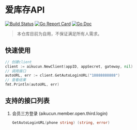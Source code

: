 # 爱库存API

[![Build Status](https://travis-ci.com/chekun/aikucun.svg?branch=main)](https://travis-ci.com/chekun/aikucun)
[![Go Report Card](https://goreportcard.com/badge/github.com/chekun/aikucun)](https://goreportcard.com/report/github.com/chekun/aikucun)
[![Go Doc](https://godoc.org/github.com/chekun/aikucun?status.svg)](http://godoc.org/github.com/chekun/aikucun)

> 本仓库目前为自用，不保证满足所有人需求。

## 快速使用

```go
// 创建client
client := aikucun.NewClient(appID, appSecret, gateway, nil)
// 调用接口
autoURL, err := client.GetAutoLoginURL("18888888888")
// 查看结果
fmt.Println(autoURL, err)
```

## 支持的接口列表

1. 会员三方登录 (aikucun.member.open.third.login)

    ```go
    GetAutoLoginURL(phone string) (string, error)
    ```

